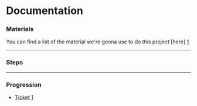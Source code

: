 # Documentation

### Materials
You can find a list of the material we're gonna use to do this project [here] [1]

___
### Steps

___
### Progression

* [Ticket 1][4]

[1]: /docs/materials.md/
[2]: /docs/steps/README.md
[3]: /progression/README.md
[4]: /progression/Ticket_1.md
